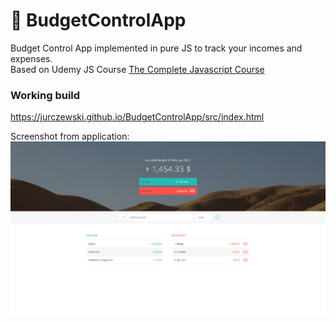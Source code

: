 # 💸 BudgetControlApp
Budget Control App implemented in pure JS to track your incomes and expenses. <br>
Based on Udemy JS Course [The Complete Javascript Course](https://www.udemy.com/course/the-complete-javascript-course/)

### Working build
https://jurczewski.github.io/BudgetControlApp/src/index.html

Screenshot from application:
![Screenshot from app](/screenshots/screenshot1.png?raw=true "Screenshot from app")
